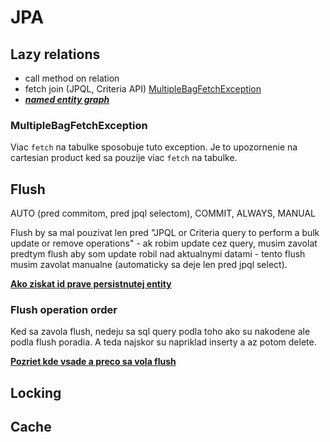 # JPA

## Lazy relations

* call method on relation
* fetch join (JPQL, Criteria API) [MultipleBagFetchException](#MultipleBagFetchException)
* <u>***named entity graph***</u>

### MultipleBagFetchException

Viac `fetch` na tabulke sposobuje tuto exception. Je to upozornenie na cartesian product ked sa pouzije viac `fetch` na tabulke.

## Flush

AUTO (pred commitom, pred jpql selectom), COMMIT, ALWAYS, MANUAL 

Flush by sa mal pouzivat len pred "JPQL or Criteria query to perform a bulk update or remove operations" - ak robim update cez query, musim zavolat predtym flush aby som update robil nad aktualnymi datami - tento flush musim zavolat manualne (automaticky sa deje len pred jpql select).

<u>**Ako ziskat id prave persistnutej entity**</u>

### Flush operation order

Ked sa zavola flush, nedeju sa sql query podla toho ako su nakodene ale podla flush poradia. A teda najskor su napriklad inserty a az potom delete.

**<u>Pozriet kde vsade a preco sa vola flush</u>**

## Locking

## Cache
